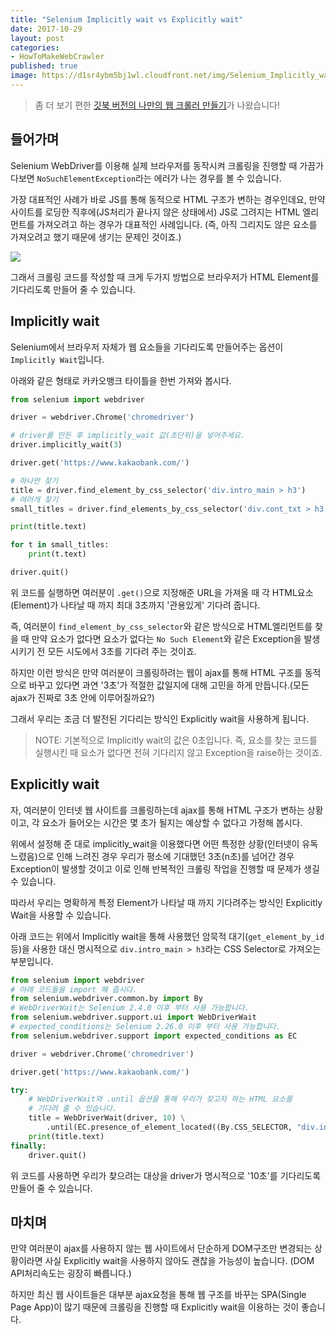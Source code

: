 ```yaml
---
title: "Selenium Implicitly wait vs Explicitly wait"
date: 2017-10-29
layout: post
categories:
- HowToMakeWebCrawler
published: true
image: https://d1sr4ybm5bj1wl.cloudfront.net/img/Selenium_Implicitly_wait_vs_Explicitly_wait.png
---
```


> 좀 더 보기 편한 [깃북 버전의 나만의 웹 크롤러 만들기](https://beomi.github.io/gb-crawling/)가 나왔습니다!

## 들어가며

Selenium WebDriver를 이용해 실제 브라우저를 동작시켜 크롤링을 진행할 때 가끔가다보면 `NoSuchElementException`라는 에러가 나는 경우를 볼 수 있습니다.

가장 대표적인 사례가 바로 JS를 통해 동적으로 HTML 구조가 변하는 경우인데요, 만약 사이트를 로딩한 직후에(JS처리가 끝나지 않은 상태에서) JS로 그려지는 HTML 엘리먼트를 가져오려고 하는 경우가 대표적인 사례입니다. (즉, 아직 그리지도 않은 요소를 가져오려고 했기 때문에 생기는 문제인 것이죠.)

![]({{site.static_url}}/img/dropbox/2017-10-22%2023.39.57.png)

그래서 크롤링 코드를 작성할 때 크게 두가지 방법으로 브라우저가 HTML Element를 기다리도록 만들어 줄 수 있습니다.

## Implicitly wait

Selenium에서 브라우저 자체가 웹 요소들을 기다리도록 만들어주는 옵션이 `Implicitly Wait`입니다.

아래와 같은 형태로 카카오뱅크 타이틀을 한번 가져와 봅시다.

```python
from selenium import webdriver

driver = webdriver.Chrome('chromedriver')

# driver를 만든 후 implicitly_wait 값(초단위)을 넣어주세요.
driver.implicitly_wait(3)

driver.get('https://www.kakaobank.com/')

# 하나만 찾기
title = driver.find_element_by_css_selector('div.intro_main > h3')
# 여러개 찾기
small_titles = driver.find_elements_by_css_selector('div.cont_txt > h3')

print(title.text)

for t in small_titles:
    print(t.text)

driver.quit()
```

위 코드를 실행하면 여러분이 `.get()`으로 지정해준 URL을 가져올 때 각 HTML요소(Element)가 나타날 때 까지 최대 3초까지 '관용있게' 기다려 줍니다.

즉, 여러분이 `find_element_by_css_selector`와 같은 방식으로 HTML엘리먼트를 찾을 때 만약 요소가 없다면 요소가 없다는 `No Such Element`와 같은 Exception을 발생시키기 전 모든 시도에서 3초를 기다려 주는 것이죠.

하지만 이런 방식은 만약 여러분이 크롤링하려는 웹이 ajax를 통해 HTML 구조를 동적으로 바꾸고 있다면 과연 '3초'가 적절한 값일지에 대해 고민을 하게 만듭니다.(모든 ajax가 진짜로 3초 안에 이루어질까요?)

그래서 우리는 조금 더 발전된 기다리는 방식인 Explicitly wait을 사용하게 됩니다.

> NOTE: 기본적으로 Implicitly wait의 값은 0초입니다. 즉, 요소를 찾는 코드를 실행시킨 때 요소가 없다면 전혀 기다리지 않고 Exception을 raise하는 것이죠.

## Explicitly wait

자, 여러분이 인터넷 웹 사이트를 크롤링하는데 ajax를 통해 HTML 구조가 변하는 상황이고, 각 요소가 들어오는 시간은 몇 초가 될지는 예상할 수 없다고 가정해 봅시다.

위에서 설정해 준 대로 implicitly_wait을 이용했다면 어떤 특정한 상황(인터넷이 유독 느렸음)으로 인해 느려진 경우 우리가 평소에 기대했던 3초(n초)를 넘어간 경우 Exception이 발생할 것이고 이로 인해 반복적인 크롤링 작업을 진행할 때 문제가 생길 수 있습니다.

따라서 우리는 명확하게 특정 Element가 나타날 때 까지 기다려주는 방식인 Explicitly Wait을 사용할 수 있습니다.

아래 코드는 위에서 Implicitly wait을 통해 사용했던 암묵적 대기(`get_element_by_id` 등)을 사용한 대신 명시적으로 `div.intro_main > h3`라는 CSS Selector로 가져오는 부분입니다.

```python
from selenium import webdriver
# 아래 코드들을 import 해 줍시다.
from selenium.webdriver.common.by import By
# WebDriverWait는 Selenium 2.4.0 이후 부터 사용 가능합니다.
from selenium.webdriver.support.ui import WebDriverWait
# expected_conditions는 Selenium 2.26.0 이후 부터 사용 가능합니다.
from selenium.webdriver.support import expected_conditions as EC

driver = webdriver.Chrome('chromedriver')

driver.get('https://www.kakaobank.com/')

try:
    # WebDriverWait와 .until 옵션을 통해 우리가 찾고자 하는 HTML 요소를
    # 기다려 줄 수 있습니다.
    title = WebDriverWait(driver, 10) \
        .until(EC.presence_of_element_located((By.CSS_SELECTOR, "div.intro_main > h3")))
    print(title.text)
finally:
    driver.quit()
```

위 코드를 사용하면 우리가 찾으려는 대상을 driver가 명시적으로 '10초'를 기다리도록 만들어 줄 수 있습니다.

## 마치며

만약 여러분이 ajax를 사용하지 않는 웹 사이트에서 단순하게 DOM구조만 변경되는 상황이라면 사실 Explicitly wait을 사용하지 않아도 괜찮을 가능성이 높습니다. (DOM API처리속도는 굉장히 빠릅니다.)

하지만 최신 웹 사이트들은 대부분 ajax요청을 통해 웹 구조를 바꾸는 SPA(Single Page App)이 많기 때문에 크롤링을 진행할 때 Explicitly wait을 이용하는 것이 좋습니다.


